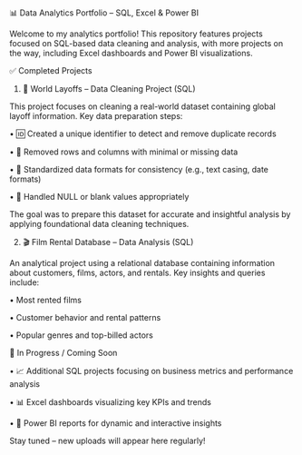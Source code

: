 📊 Data Analytics Portfolio – SQL, Excel & Power BI

Welcome to my analytics portfolio! This repository features projects focused on SQL-based data cleaning and analysis, with more projects 
on the way, including Excel dashboards and Power BI visualizations.
 
✅ Completed Projects

1. 🧹 World Layoffs – Data Cleaning Project (SQL)
   
This project focuses on cleaning a real-world dataset containing global layoff information. Key data preparation steps:

•	🆔 Created a unique identifier to detect and remove duplicate records

•	🧽 Removed rows and columns with minimal or missing data

•	🧾 Standardized data formats for consistency (e.g., text casing, date formats)

•	🚫 Handled NULL or blank values appropriately


The goal was to prepare this dataset for accurate and insightful analysis by applying foundational data cleaning techniques.
 
2. 🎬 Film Rental Database – Data Analysis (SQL)
   
An analytical project using a relational database containing information about customers, films, actors, and rentals. Key insights
and queries include:

•	Most rented films

•	Customer behavior and rental patterns

•	Popular genres and top-billed actors

 
🚧 In Progress / Coming Soon

•	📈 Additional SQL projects focusing on business metrics and performance analysis

•	📊 Excel dashboards visualizing key KPIs and trends

•	🧠 Power BI reports for dynamic and interactive insights


Stay tuned – new uploads will appear here regularly!



